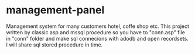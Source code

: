 # management-panel
Management system for many customers hotel, coffe shop etc.
This project written by classic asp and mssql procedure so you have to "conn.asp" file in "conn" folder and make sql connecions with adodb and open recordsets.
I will share sql stored procedure in time.
